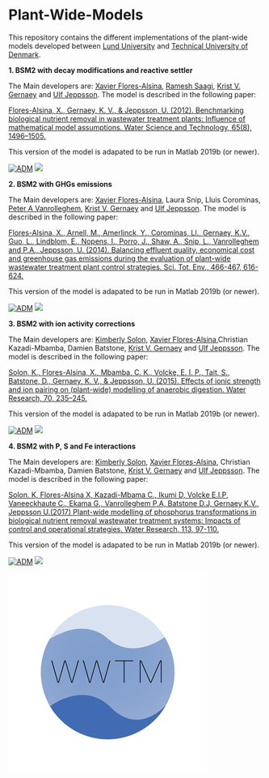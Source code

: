 # Plant-Wide-Models

This repository contains the different implementations of the plant-wide models developed between [Lund University](https://www.iea.lth.se/) and [Technical University of Denmark](https://www.kt.dtu.dk/english/research/prosys).  

<strong>1. BSM2 with decay modifications and reactive settler </strong>  

The Main developers are: [Xavier Flores-Alsina](https://github.com/xfalsina), [Ramesh Saagi](https://github.com/rsaagi), [Krist V. Gernaey](https://github.com/kristgernaey) and [Ulf Jeppsson](https://github.com/ulfjeppsson). The model is described in the following paper: 

[Flores-Alsina, X., Gernaey, K. V., & Jeppsson, U. (2012). Benchmarking biological nutrient removal in wastewater treatment plants: Influence of mathematical model assumptions. Water Science and Technology, 65(8), 1496–1505.](https://doi.org/10.2166/wst.2012.039)


This version of the model is adapated to be run in Matlab 2019b (or newer).

[![ADM](https://img.shields.io/badge/DOWNLOAD%20BSM2%20with%20decay%20modifications%20and%20reactive%20settler-990000?style=for-the-badge)](https://github.com/wwtmodels/Plant-Wide-Models/releases/download/BSM2_decay_reactivesettler/BSM2_decay_reactivesettler.zip) [![](https://img.shields.io/github/downloads/wwtmodels/Plant-Wide-Models/BSM2_decay_reactivesettler/total?color=990000&label=Downloads&style=for-the-badge)](https://github.com/wwtmodels/Plant-Wide-Models) 

<strong>2. BSM2 with GHGs emissions </strong>  

The Main developers are: [Xavier Flores-Alsina](https://github.com/xfalsina), Laura Snip, Lluis Corominas, [Peter A Vanrolleghem](https://github.com/modelEAU), [Krist V. Gernaey](https://github.com/kristgernaey) and [Ulf Jeppsson](https://github.com/ulfjeppsson). The model is described in the following paper: 

[Flores-Alsina, X., Arnell, M., Amerlinck, Y., Corominas, Ll., Gernaey, K.V., Guo, L., Lindblom, E., Nopens, I., Porro, J., Shaw, A., Snip, L., Vanrolleghem and P.A., Jeppsson, U. (2014). Balancing effluent quality, economical cost and greenhouse gas emissions during the evaluation of plant-wide wastewater treatment plant control strategies. Sci. Tot. Env., 466-467, 616-624.](https://doi.org/10.1016/j.scitotenv.2013.07.046)

This version of the model is adapated to be run in Matlab 2019b (or newer).

[![ADM](https://img.shields.io/badge/DOWNLOAD%20BSM2%20with%20GHG%20emissions-990000?style=for-the-badge)](https://github.com/wwtmodels/Plant-Wide-Models/releases/download/v3/BSM2.with.GHG.emissions.zip) [![](https://img.shields.io/github/downloads/wwtmodels/Plant-Wide-Models/v3/total?color=990000&label=Downloads&style=for-the-badge)](https://github.com/wwtmodels/Plant-Wide-Models) 


<strong>3. BSM2 with ion activity corrections </strong>  

The Main developers are: [Kimberly Solon](https://github.com/KimberlySolon), [Xavier Flores-Alsina](https://github.com/xfalsina),Christian Kazadi-Mbamba, Damien Batstone, [Krist V. Gernaey](https://github.com/kristgernaey) and [Ulf Jeppsson](https://github.com/ulfjeppsson). The model is described in the following paper: 

[Solon, K., Flores-Alsina, X., Mbamba, C. K., Volcke, E. I. P., Tait, S., Batstone, D., Gernaey, K. V., & Jeppsson, U. (2015). Effects of ionic strength and ion pairing on (plant-wide) modelling of anaerobic digestion. Water Research, 70, 235–245.](https://doi.org/10.1016/j.watres.2014.11.035) 

This version of the model is adapated to be run in Matlab 2019b (or newer).

[![ADM](https://img.shields.io/badge/DOWNLOAD%20BSM2%20with%20ion%20activity%20corrections-990000?style=for-the-badge)](https://github.com/wwtmodels/Plant-Wide-Models/releases/download/BSM2_ionactivity/BSM2_ionactivity.zip) [![](https://img.shields.io/github/downloads/wwtmodels/Plant-Wide-Models/BSM2_ionactivity/total?color=990000&label=Downloads&style=for-the-badge)](https://github.com/wwtmodels/Plant-Wide-Models) 


<strong>4. BSM2 with P, S and Fe interactions </strong>  

The Main developers are: [Kimberly Solon](https://github.com/KimberlySolon), [Xavier Flores-Alsina](https://github.com/xfalsina), Christian Kazadi-Mbamba, Damien Batstone, [Krist V. Gernaey](https://github.com/kristgernaey) and [Ulf Jeppsson](https://github.com/ulfjeppsson). The model is described in the following paper: 

[Solon. K, Flores-Alsina X, Kazadi-Mbama C., Ikumi D, Volcke E.I.P, Vaneeckhaute C., Ekama G., Vanrolleghem P.A, Batstone D.J, Gernaey K.V., Jeppsson U.(2017) Plant-wide modelling of phosphorus transformations in biological nutrient removal wastewater treatment systems: Impacts of control and operational strategies. Water Research, 113, 97-110.](https://doi.org/10.1016/j.watres.2017.02.007)

This version of the model is adapated to be run in Matlab 2019b (or newer).

[![ADM](https://img.shields.io/badge/DOWNLOAD%20BSM2%20with%20P%20S%20Fe%20interactions-990000?style=for-the-badge)](https://github.com/wwtmodels/Plant-Wide-Models/releases/download/v4/BSM2.PSFe.zip) [![](https://img.shields.io/github/downloads/wwtmodels/Plant-Wide-Models/v4/total?color=990000&label=Downloads&style=for-the-badge)](https://github.com/wwtmodels/Plant-Wide-Models) 

![logo](WWTMlogo.png)
